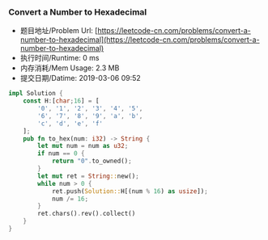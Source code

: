 
### Convert a Number to Hexadecimal
- 题目地址/Problem Url: [https://leetcode-cn.com/problems/convert-a-number-to-hexadecimal](https://leetcode-cn.com/problems/convert-a-number-to-hexadecimal)
- 执行时间/Runtime: 0 ms 
- 内存消耗/Mem Usage: 2.3 MB
- 提交日期/Datime: 2019-03-06 09:52

```rust
impl Solution {
    const H:[char;16] = [
        '0', '1', '2', '3', '4', '5',
        '6', '7', '8', '9', 'a', 'b',
        'c', 'd', 'e', 'f'
    ];
    pub fn to_hex(num: i32) -> String {
        let mut num = num as u32;
        if num == 0 {
            return "0".to_owned();
        }
        let mut ret = String::new();
        while num > 0 {
            ret.push(Solution::H[(num % 16) as usize]);
            num /= 16;
        }
        ret.chars().rev().collect()
    }
}

```
